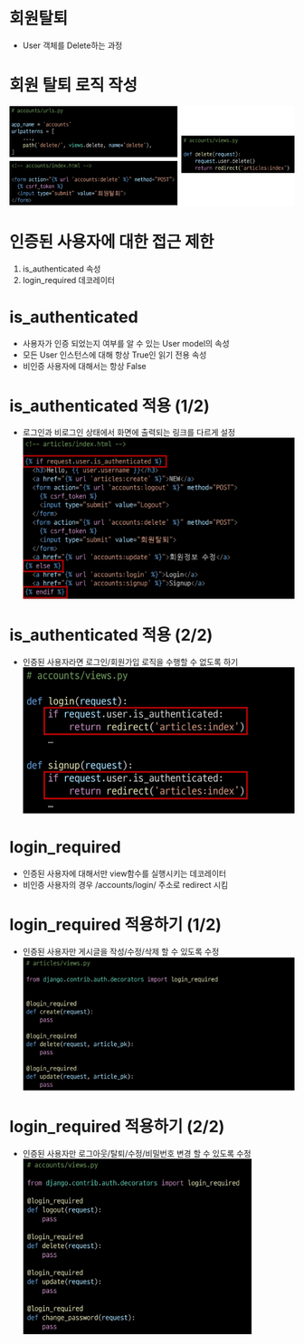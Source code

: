 # 회원탈퇴
- User 객체를 Delete하는 과정

# 회원 탈퇴 로직 작성
![alt text](image-85.png)

# 인증된 사용자에 대한 접근 제한
1. is_authenticated 속성
2. login_required 데코레이터

# is_authenticated
- 사용자가 인증 되었는지 여부를 알 수 있는 User model의 속성
- 모든 User 인스턴스에 대해 항상 True인 읽기 전용 속성
- 비인증 사용자에 대해서는 항상 False

# is_authenticated 적용 (1/2)
- 로그인과 비로그인 상태에서 화면에 출력되는 링크를 다르게 설정
![alt text](image-86.png)

# is_authenticated 적용 (2/2)
- 인증된 사용자라면 로그인/회원가입 로직을 수행할 수 없도록 하기
![alt text](image-87.png)

# login_required
- 인증된 사용자에 대해서만 view함수를 실행시키는 데코레이터
- 비인증 사용자의 경우 /accounts/login/ 주소로 redirect 시킴

# login_required 적용하기 (1/2)
- 인증된 사용자만 게시글을 작성/수정/삭제 할 수 있도록 수정
![alt text](image-88.png)

# login_required 적용하기 (2/2)
- 인증된 사용자만 로그아웃/탈퇴/수정/비밀번호 변경 할 수 있도록 수정
![alt text](image-89.png)